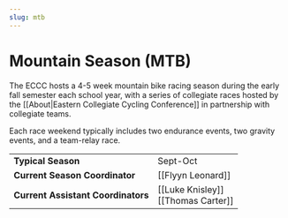 ```yaml
---
slug: mtb
---
```

# Mountain Season (MTB)
The ECCC hosts a 4-5 week mountain bike racing season during the early fall semester each school year, with a series of collegiate races hosted by the [[About|Eastern Collegiate Cycling Conference]] in partnership with collegiate teams.

Each race weekend typically includes two endurance events, two gravity events, and a team-relay race.

|                                    |                                       |
| ---------------------------------- | ------------------------------------- |
| **Typical Season**                 | Sept-Oct                              |
| **Current Season Coordinator**     | [[Flyyn Leonard]]                     |
| **Current Assistant Coordinators** | [[Luke Knisley]]<br>[[Thomas Carter]] |
